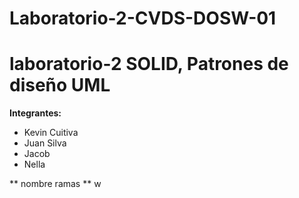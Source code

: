 # Laboratorio-2-CVDS-DOSW-01

# laboratorio-2 SOLID, Patrones de diseño UML
**Integrantes:**
- Kevin Cuitiva
- Juan Silva
- Jacob
- Nella

** nombre ramas **
w